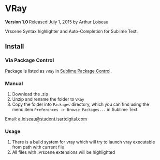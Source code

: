 # VRay #
**Version 1.0** Released July 1, 2015
by Arthur Loiseau

Vrscene Syntax highlighter and Auto-Completion for Sublime Text.

## Install

### Via Package Control

Package is listed as `VRay` in [Sublime Package Control](https://packagecontrol.io/).

### Manual

1. Download the .zip
2. Unzip and rename the folder to `VRay`
3. Copy the folder into `Packages` directory, which you can find using the menu item `Preferences -> Browse Packages...` in Sublime Text

Email: [a.loiseau@student.isartdigital.com](a.loiseau@student.isartdigital.com) 

### Usage

1. There is a build system for vray which will try to launch vray executable from path with current file
2. All files with .vrscene extensions will be highlighted